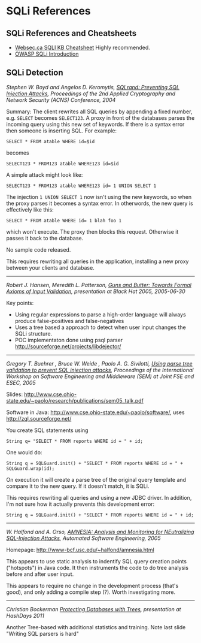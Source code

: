 SQLi References
===========================

SQLi References and Cheatsheets
-------------------------------

* [Websec.ca SQLI KB Cheatsheet](http://websec.ca/kb/sql_injection)  Highly recommended.
* [OWASP SQLi Introduction](https://www.owasp.org/index.php/SQL_Injection)


SQLi Detection
--------------

_Stephen W. Boyd and Angelos D. Keromytis, [SQLrand: Preventing SQL Injection Attacks](http://www1.cs.columbia.edu/~angelos/Papers/sqlrand.pdf), Proceedings of the 2nd Applied Cryptography and Network Security (ACNS) Conference, 2004_

Summary: The client rewrites all SQL queries by appending a fixed
number, e.g. `SELECT` becomes `SELECT123`.  A proxy in front of the
databases parses the incoming query using this new set of keywords.
If there is a syntax error then someone is inserting SQL.  For
example:

```
SELECT * FROM atable WHERE id=$id
```

becomes

```
SELECT123 * FROM123 atable WHERE123 id=$id
```

A simple attack might look like:

```
SELECT123 * FROM123 atable WHERE123 id= 1 UNION SELECT 1
```

The injection `1 UNION SELECT 1` now isn't using the new keywords, so
when the proxy parses it becomes a syntax error.  In otherwords, the
new query is effectively like this:

```
SELECT * FROM atable WHERE id= 1 blah foo 1
```

which won't execute.  The proxy then blocks this request.  Otherwise
it passes it back to the database.

No sample code released.

This requires rewriting all queries in the application,
installing a new proxy between your clients and database.

---

_Robert J. Hansen, Meredith L. Patterson, [Guns and Butter: Towards Formal Axioms of Input Validation](http://www.blackhat.com/presentations/bh-usa-05/BH_US_05-Hansen-Patterson/HP2005.pdf), presentation at Black Hat 2005, 2005-06-30_

Key points:

* Using regular expressions to parse a high-order language will always produce false-positives and false-negatives
* Uses a tree based a approach to detect when user input changes the SQLi structure.
* POC implementaton done using psql parser http://sourceforge.net/projects/libdejector/

---
_Gregory T. Buehrer , Bruce W. Weide , Paolo A. G. Sivilotti, [Using parse tree validation to prevent SQL injection attacks](http://www.cse.ohio-state.edu/~paolo/research/publications/sem05.pdf), Proceedings of the International Workshop on Software Engineering and Middleware (SEM) at Joint FSE and ESEC, 2005_

Slides: http://www.cse.ohio-state.edu/~paolo/research/publications/sem05_talk.pdf

Software in Java: http://www.cse.ohio-state.edu/~paolo/software/,  uses http://zql.sourceforge.net/

You create SQL statements using

```
String q= "SELECT * FROM reports WHERE id = " + id;
```

One would do:

```
String q = SQLGuard.init() + "SELECT * FROM reports WHERE id = " + SQLGuard.wrap(id);
```

On execution it will create a parse tree of the original query
template and compare it to the new query.  If it doesn't match, it is
SQLi.

This requires rewriting all queries and using a new JDBC driver.  In
addition, I'm not sure how it actually prevents this development error:

```
String q = SQLGuard.init() + "SELECT * FROM reports WHERE id = " + id;
```

---

_W. Halfond and A. Orso, [AMNESIA: Analysis and Monitoring for NEutralizing SQL-Injection Attacks](http://www-bcf.usc.edu/~halfond/papers/halfond05ase.pdf), Automated Software Engineering, 2005_

Homepage: http://www-bcf.usc.edu/~halfond/amnesia.html

This appears to use static analysis to indentify SQL query creation
points ("hotspots") in Java code.  It then instruments the code to do
tree analysis before and after user input.

This appears to require no change in the development process (that's good),
and only adding a compile step (?).  Worth investigating more.

---

_Christian Bockerman [Protecting Databases with Trees](http://es.slideshare.net/hashdays/hashdays-2011-christian-bockermann-protecting-databases-with-trees), presentation at HashDays 2011_

Another Tree-based with additional statistics and training.  Note last slide "Writing SQL parsers is hard"


